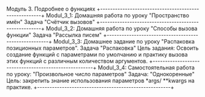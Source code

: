Модуль 3. Подробнее о функциях
+------------------------------------------------------+
Modul_3_1: Домашняя работа по уроку "Пространство имён"
Задача "Счётчик вызовов"
+------------------------------------------------------+
Modul_3_2: Домашняя работа по уроку "Способы вызова функции"
Задача "Рассылка писем"
+------------------------------------------------------+
Modul_3_3: Домашнее задание по уроку "Распаковка позиционных параметров".
Задача "Распаковка"
Цель задания: Освоить создание функций с параметрами по умолчанию и практику вызова этих функций с различным количеством аргументов.
+------------------------------------------------------+
Modul_3_4: Самостоятельная работа по уроку: "Произвольное число параметров"
Задача: "Однокоренные"
Цель: закрепить знание использования параметров *args/ **kwargs на практике.
+------------------------------------------------------+
